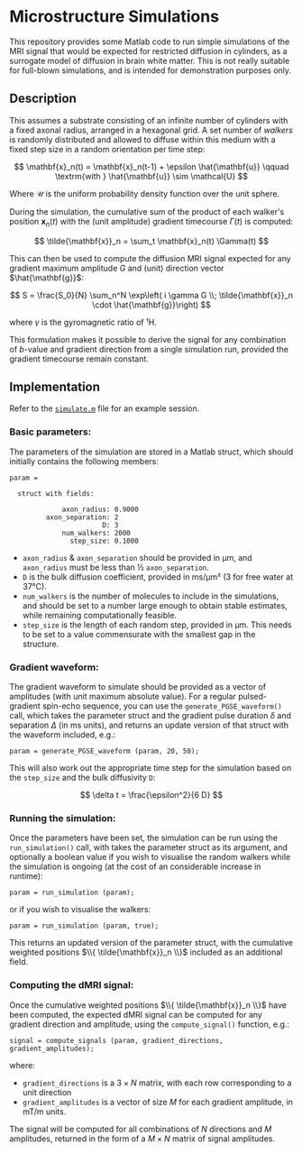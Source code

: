 # Microstructure Simulations

This repository provides some Matlab code to run simple simulations of the MRI
signal that would be expected for restricted diffusion in cylinders, as a
surrogate model of diffusion in brain white matter. This is not really suitable
for full-blown simulations, and is intended for demonstration purposes only.

## Description

This assumes a substrate consisting of an infinite number of cylinders with a
fixed axonal radius, arranged in a hexagonal grid. A set number of _walkers_ is
randomly distributed and allowed to diffuse within this medium with a fixed
step size in a random orientation per time step:

$$
\mathbf{x}_n(t) = \mathbf{x}_n(t-1) + \epsilon \hat{\mathbf{u}} \qquad \textrm{with } \hat{\mathbf{u}} \sim \mathcal{U}
$$

Where $\mathcal{U}$ is the uniform probability density function over the unit sphere. 

During the simulation, the cumulative sum of the product of each walker's
position $\mathbf{x}_n(t)$ with the (unit amplitude) gradient timecourse
$\Gamma(t)$ is computed:

$$
\tilde{\mathbf{x}}_n = \sum_t \mathbf{x}_n(t) \Gamma(t)
$$

This can then be used to compute the diffusion MRI signal expected for any
gradient maximum amplitude $G$ and (unit) direction vector $\hat{\mathbf{g}}$:

$$
S = \frac{S_0}{N} \sum_n^N \exp\left( i \gamma G \\; \tilde{\mathbf{x}}_n \cdot \hat{\mathbf{g}}\right)
$$

where $\gamma$ is the gyromagnetic ratio of ¹H.

This formulation makes it possible to derive the signal for any combination of
_b_-value and gradient direction from a single simulation run, provided the
gradient timecourse remain constant. 


## Implementation

Refer to the
[`simulate.m`](https://github.com/jdtournier/microstructure_simulations/blob/main/simulate.m)
file for an example session.

### Basic parameters:

The parameters of the simulation are stored in a Matlab struct, which should
initially contains the following members:
```
param = 

  struct with fields:

             axon_radius: 0.9000
         axon_separation: 2
                       D: 3
             num_walkers: 2000
               step_size: 0.1000
```

- `axon_radius` & `axon_separation` should be provided in µm, and `axon_radius`
  must be less than ½ `axon_separation`.
- `D` is the bulk diffusion coefficient, provided in ms/µm² (3 for free water
  at 37°C).
- `num_walkers` is the number of molecules to include in the simulations, and
  should be set to a number large enough to obtain stable estimates, while
  remaining computationally feasible.
- `step_size` is the length of each random step, provided in µm. This  needs to
  be set to a value commensurate with the smallest gap in the structure.

### Gradient waveform:

The gradient waveform to simulate should be provided as a vector of amplitudes
(with unit maximum absolute value). For a regular pulsed-gradient spin-echo
sequence, you can use the `generate_PGSE_waveform()` call, which takes the
parameter struct and the gradient pulse duration $\delta$ and separation
$\Delta$ (in ms units), and returns an update version of that struct with the
waveform included, e.g.:
```
param = generate_PGSE_waveform (param, 20, 50); 
```
This will also work out the appropriate time step for the simulation based on
the `step_size` and the bulk diffusivity `D`:

$$
\delta t = \frac{\epsilon^2}{6 D}
$$

### Running the simulation:

Once the parameters have been set, the simulation can be run using the
`run_simulation()` call, with takes the parameter struct as its argument, and
optionally a boolean value if you wish to visualise the random walkers while
the simulation is ongoing (at the cost of an considerable increase in runtime):
```
param = run_simulation (param);
```
or if you wish to visualise the walkers:
```
param = run_simulation (param, true);
```
This returns an updated version of the parameter struct, with the cumulative
weighted positions $\\{ \tilde{\mathbf{x}}_n \\}$ included as an additional
field.


### Computing the dMRI signal:

Once the cumulative weighted positions $\\{ \tilde{\mathbf{x}}_n \\}$ have been
computed, the expected dMRI signal can be computed for any gradient direction
and amplitude, using the `compute_signal()` function, e.g.:
```
signal = compute_signals (param, gradient_directions, gradient_amplitudes); 
```
where:

- `gradient_directions` is a $3\times N$ matrix, with each row corresponding to
  a unit direction
- `gradient_amplitudes` is a vector of size $M$ for each gradient amplitude, in
  mT/m units. 

The signal will be computed for all combinations of $N$ directions and $M$
amplitudes, returned in the form of a $M \times N$ matrix of signal amplitudes. 



